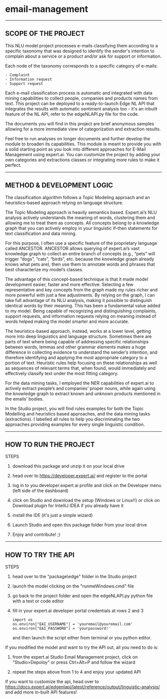 # email-management
---------------------
SCOPE OF THE PROJECT 
---------------------

This NLU model project processes e-mails classifying them according to a specific taxonomy that was designed to identify the sender's intention to complain about a service or a product and/or ask for support or information. 

Each node of the taxonomy corresponds to a specific category of e-mails:

	- Complaint
	- Information request
	- Support request

Each e-mail classification process is automatic and integrated with data mining capabilities to collect people, companies and products names from text. This project can be deployed to a ready-to-launch Edge NL API that integrates the results with automatic sentiment analysis too - it's an inbuilt feature of the NL API, refer to the edgeNLAPI.py file for the code.

The documents you will find in this project are brief anonymous samples allowing for a more immediate view of categorization and extraction results. 

Feel free to run analyses on longer documents and further develop the module to broaden its capabilities. This module is meant to provide you with a solid starting point as you look into different approaches for E-Mail Management using expert.ai. You can customize the project by adding your own categories and extractions classes or integrating more rules to make it perfect.

------------------------------------
METHOD & DEVELOPMENT LOGIC         
------------------------------------

The classification algorithm follows a Topic Modeling approach and an heuristics-based approach relying on language structure.

The Topic Modeling approach is heavily semantics based. Expert.ai’s NLU analysis actively understands the meaning of words, clustering them and allowing me to treat them as concepts. All concepts belong to a knowledge graph that you can actively employ in your linguistic if-then statements for text classification and data mining.

For this purpose, I often use a specific feature of the proprietary language called ANCESTOR. ANCESTOR allows querying of expert.ai’s vast knowledge graph to collect an entire branch of concepts (e.g., “pets” will trigger “dogs”, “cats”, “birds”, etc. because the knowledge graph already knows what pets are), then use them to annotate words and phrases that best characterize my model’s classes.

The advantage of this concept-based technique is that it made model development easier, faster and more effective. Selecting a few representative and key concepts from the graph made my rules richer and more powerful with just a few adjustments. By relying on the graph, I can take full advantage of its NLU analysis, making it possible to distinguish identical words by their meaning. This has been a fundamental value added to my model. Being capable of recognizing and distinguishing complaints, support requests, and information requests relying on meaning instead of words helped making the model smarter and more accurate.

The heuristics-based approach, instead, works at a lower level, getting more into deep linguistics and language structure. Sometimes there are parts of text where being capable of addressing specific relationships between words, lemmas and other grammar elements makes a huge difference in collecting evidence to understand the sender’s intention, and therefore identifying and applying the most appropriate category to a portion of text. Heuristic rules help focusing on these relationships as well as sequences of relevant terms that, when found, would immediately and effectively classify text under the most fitting category. 

For the data mining tasks, I employed the NER capabilities of expert.ai to actively extract people’s and companies’ proper nouns, while again using the knowledge graph to extract known and unknown products mentioned in the emails’ bodies.

In the Studio project, you will find rules examples for both the Topic Modelling and heuristics based approaches, and the data mining tasks (extractions). I labelled all rules to help you discriminating the two approaches providing examples for every single linguistic condition.

-----------------------
HOW TO RUN THE PROJECT 
-----------------------

STEPS
1.	download this package and unzip it on your local drive

2.	head over to  https://developer.expert.ai/ and register to the portal

3.	log in to you developer.expert.ai profile and click on the Developer menu (left side of the dashboard)

4.	click on Studio and download the setup (Windows or Linux!!) or click on Download plugin for IntelliJ IDEA if you already have it

5.	install the IDE (it's just a simple wizard)

6.	Launch Studio and open this package folder from your local drive

7.	Enjoy and contribute! ;)

-------------------
HOW TO TRY THE API 
-------------------

STEPS

1.	head over to the "package\edge" folder in the Studio project

2.	launch the model clicking on the "runmeWindows.cmd" file

3.	go back to the project folder and open the edgeNLAPI.py python file with a text or code editor

4.	fill in your expert.ai developer portal credentials at rows 2 and 3

		import os
		os.environ["EAI_USERNAME"] = 'youremail@youremail.com'
		os.environ["EAI_PASSWORD"] = 'yourpassword!'

	and then launch the script either from terminal or you python editor.



If you modified the model and want to try the API out, all you need to do is:
1.	from the expert.ai Studio Email Management project, click on "Studio>Depoloy" or press Ctrl+Alt+P and follow the wizard

2.	repeat the steps above from 1 to 4 and enjoy your updated API


If you want to customize the api, head over to https://docs.expert.ai/edgenlapi/latest/reference/output/linguistic-analysis/ and add more in-built API features!
